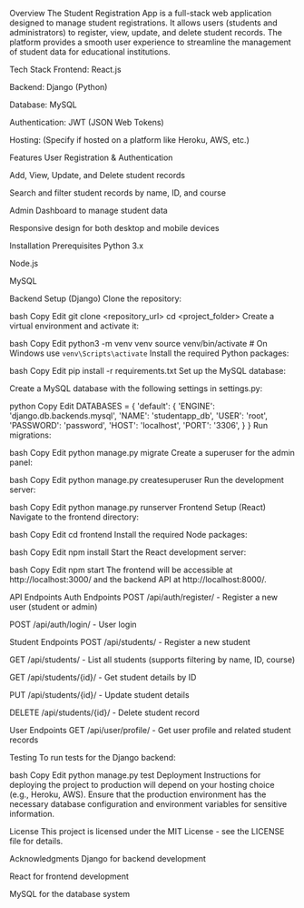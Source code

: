 Overview
The Student Registration App is a full-stack web application designed to manage student registrations. It allows users (students and administrators) to register, view, update, and delete student records. The platform provides a smooth user experience to streamline the management of student data for educational institutions.

Tech Stack
Frontend: React.js

Backend: Django (Python)

Database: MySQL

Authentication: JWT (JSON Web Tokens)

Hosting: (Specify if hosted on a platform like Heroku, AWS, etc.)

Features
User Registration & Authentication

Add, View, Update, and Delete student records

Search and filter student records by name, ID, and course

Admin Dashboard to manage student data

Responsive design for both desktop and mobile devices

Installation
Prerequisites
Python 3.x

Node.js

MySQL

Backend Setup (Django)
Clone the repository:

bash
Copy
Edit
git clone <repository_url>
cd <project_folder>
Create a virtual environment and activate it:

bash
Copy
Edit
python3 -m venv venv
source venv/bin/activate  # On Windows use `venv\Scripts\activate`
Install the required Python packages:

bash
Copy
Edit
pip install -r requirements.txt
Set up the MySQL database:

Create a MySQL database with the following settings in settings.py:

python
Copy
Edit
DATABASES = {
    'default': {
        'ENGINE': 'django.db.backends.mysql',
        'NAME': 'studentapp_db',
        'USER': 'root',
        'PASSWORD': 'password',
        'HOST': 'localhost',
        'PORT': '3306',
    }
}
Run migrations:

bash
Copy
Edit
python manage.py migrate
Create a superuser for the admin panel:

bash
Copy
Edit
python manage.py createsuperuser
Run the development server:

bash
Copy
Edit
python manage.py runserver
Frontend Setup (React)
Navigate to the frontend directory:

bash
Copy
Edit
cd frontend
Install the required Node packages:

bash
Copy
Edit
npm install
Start the React development server:

bash
Copy
Edit
npm start
The frontend will be accessible at http://localhost:3000/ and the backend API at http://localhost:8000/.

API Endpoints
Auth Endpoints
POST /api/auth/register/ - Register a new user (student or admin)

POST /api/auth/login/ - User login

Student Endpoints
POST /api/students/ - Register a new student

GET /api/students/ - List all students (supports filtering by name, ID, course)

GET /api/students/{id}/ - Get student details by ID

PUT /api/students/{id}/ - Update student details

DELETE /api/students/{id}/ - Delete student record

User Endpoints
GET /api/user/profile/ - Get user profile and related student records

Testing
To run tests for the Django backend:

bash
Copy
Edit
python manage.py test
Deployment
Instructions for deploying the project to production will depend on your hosting choice (e.g., Heroku, AWS). Ensure that the production environment has the necessary database configuration and environment variables for sensitive information.

License
This project is licensed under the MIT License - see the LICENSE file for details.

Acknowledgments
Django for backend development

React for frontend development

MySQL for the database system

